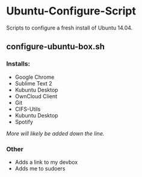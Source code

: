 # Ubuntu-Configure-Script
Scripts to configure a fresh install of Ubuntu 14.04.

## configure-ubuntu-box.sh

### Installs:

* Google Chrome
* Sublime Text 2
* Kubuntu Desktop
* OwnCloud Client
* Git
* CIFS-Utils
* Kubuntu Desktop
* Spotify

*More will likely be added down the line.*

### Other

* Adds a link to my devbox
* Adds me to sudoers
